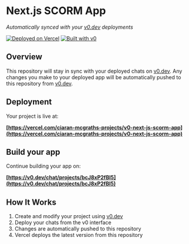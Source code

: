 # Next.js SCORM App

*Automatically synced with your [v0.dev](https://v0.dev) deployments*

[![Deployed on Vercel](https://img.shields.io/badge/Deployed%20on-Vercel-black?style=for-the-badge&logo=vercel)](https://vercel.com/ciaran-mcgraths-projects/v0-next-js-scorm-app)
[![Built with v0](https://img.shields.io/badge/Built%20with-v0.dev-black?style=for-the-badge)](https://v0.dev/chat/projects/bcJ8xP2fBl5)

## Overview

This repository will stay in sync with your deployed chats on [v0.dev](https://v0.dev).
Any changes you make to your deployed app will be automatically pushed to this repository from [v0.dev](https://v0.dev).

## Deployment

Your project is live at:

**[https://vercel.com/ciaran-mcgraths-projects/v0-next-js-scorm-app](https://vercel.com/ciaran-mcgraths-projects/v0-next-js-scorm-app)**

## Build your app

Continue building your app on:

**[https://v0.dev/chat/projects/bcJ8xP2fBl5](https://v0.dev/chat/projects/bcJ8xP2fBl5)**

## How It Works

1. Create and modify your project using [v0.dev](https://v0.dev)
2. Deploy your chats from the v0 interface
3. Changes are automatically pushed to this repository
4. Vercel deploys the latest version from this repository